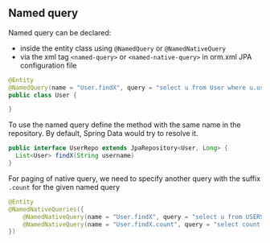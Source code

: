 ## Named query

Named query can be declared:

- inside the entity class using `@NamedQuery` or `@NamedNativeQuery` 
- via the xml tag `<named-query>` or `<named-native-query>` in orm.xml JPA configuration file 

```java
@Entity
@NamedQuery(name = "User.findX", query = "select u from User where u.username = ?1")
public class User {

}
```

To use the named query define the method with the same name in the repository. By default, Spring Data would try to resolve it.

```java
public interface UserRepo extends JpaRepository<User, Long> {
  List<User> findX(String username)
}
```

For paging of native query, we need to specify another query with the suffix `.count` for the given named query

```java
@Entity
@NamedNativeQueries({
    @NamedNativeQuery(name = "User.findX", query = "select u from USERS where USER_NAME = ?1")m
    @NamedNativeQuery(name = "User.findX.count", query = "select count(*) from USERS where USER_NAME = ?1")
})
```
